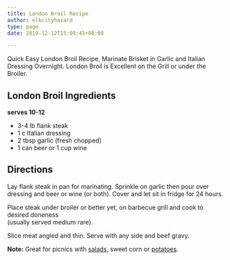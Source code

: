 ```yaml
---
title: London Broil Recipe
author: elkcityhazard
type: page
date: 2019-12-12T15:09:45+00:00

---
```

Quick Easy London Broil Recipe, Marinate Brisket in Garlic and Italian Dressing Overnight. London Broil is Excellent on the Grill or under the Broiler.

## London Broil Ingredients

**serves 10-12**

  * 3-4 lb flank steak
  * 1 c Italian dressing
  * 2 tbsp garlic (fresh chopped)
  * 1 can beer or 1 cup wine</li> 

## Directions

Lay flank steak in pan for marinating. Sprinkle on garlic then pour over dressing and beer or wine (or both). Cover and let sit in fridge for 24 hours.

Place steak under broiler or better yet, on barbecue grill and cook to desired doneness  
(usually served medium rare).

Slice meat angled and thin. Serve with any side and beef gravy.

**Note:** Great for picnics with [salads][1], sweet corn or [potatoes][2].

 [1]: /wordpress/vegetables-and-salad-recipes/
 [2]: /wordpress/grilling-cookouts-and-barbecues/red-potato-salad-recipe/